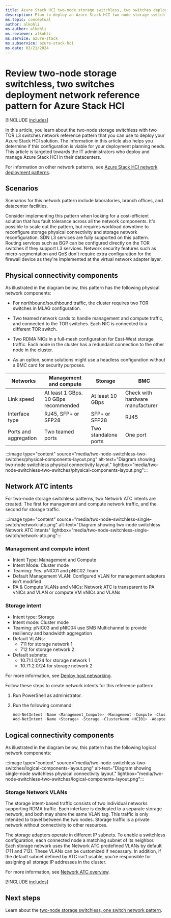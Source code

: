 ```yaml
---
title: Azure Stack HCI two-node storage switchless, two switches deployment network reference pattern
description: Plan to deploy an Azure Stack HCI two-node storage switchless, two switches network reference pattern.
ms.topic: conceptual
author: alkohli
ms.author: alkohli
ms.reviewer: alkohli
ms.service: azure-stack
ms.subservice: azure-stack-hci
ms.date: 03/21/2024
---
```


# Review two-node storage switchless, two switches deployment network reference pattern for Azure Stack HCI

[!INCLUDE [includes](../../includes/hci-applies-to-23h2-22h2.md)]

In this article, you learn about the two-node storage switchless with two TOR L3 switches network reference pattern that you can use to deploy your Azure Stack HCI solution. The information in this article also helps you determine if this configuration is viable for your deployment planning needs. This article is targeted towards the IT administrators who deploy and manage Azure Stack HCI in their datacenters.

For information on other network patterns, see [Azure Stack HCI network deployment patterns](choose-network-pattern.md).

## Scenarios

Scenarios for this network pattern include laboratories, branch offices, and datacenter facilities.

Consider implementing this pattern when looking for a cost-efficient solution that has fault tolerance across all the network components. It's possible to scale out the pattern, but requires workload downtime to reconfigure storage physical connectivity and storage network reconfiguration. SDN L3 services are fully supported on this pattern. Routing services such as BGP can be configured directly on the TOR switches if they support L3 services. Network security features such as micro-segmentation and QoS don't require extra configuration for the firewall device as they're implemented at the virtual network adapter layer.

## Physical connectivity components

As illustrated in the diagram below, this pattern has the following physical network components:

- For northbound/southbound traffic, the cluster requires two TOR switches in MLAG configuration.

- Two teamed network cards to handle management and compute traffic, and connected to the TOR switches. Each NIC is connected to a different TOR switch.

- Two RDMA NICs in a full-mesh configuration for East-West storage traffic. Each node in the cluster has a redundant connection to the other node in the cluster.

- As an option, some solutions might use a headless configuration without a BMC card for security purposes.

|Networks|Management and compute|Storage|BMC|
|--|--|--|--|
|Link speed|At least 1 GBps. 10 GBps recommended|At least 10 GBps|Check with hardware manufacturer|
|Interface type|RJ45, SFP+ or SFP28|SFP+ or SFP28|RJ45|
|Ports and aggregation|Two teamed ports|Two standalone ports|One port|

:::image type="content" source="media/two-node-switchless-two-switches/physical-components-layout.png" alt-text="Diagram showing two-node switchless physical connectivity layout." lightbox="media/two-node-switchless-two-switches/physical-components-layout.png":::

## Network ATC intents

For two-node storage switchless patterns, two Network ATC intents are created. The first for management and compute network traffic, and the second for storage traffic.

:::image type="content" source="media/two-node-switchless-single-switch/network-atc.png" alt-text="Diagram showing two-node switchless Network ATC intents" lightbox="media/two-node-switchless-single-switch/network-atc.png":::

### Management and compute intent

- Intent Type: Management and Compute
- Intent Mode: Cluster mode
- Teaming: Yes. pNIC01 and pNIC02 Team
- Default Management VLAN: Configured VLAN for management adapters isn’t modified
- PA & Compute VLANs and vNICs: Network ATC is transparent to PA vNICs and VLAN or compute VM vNICs and VLANs

### Storage intent

- Intent type: Storage
- Intent mode: Cluster mode
- Teaming: pNIC03 and pNIC04 use SMB Multichannel to provide resiliency and bandwidth aggregation
- Default VLANs:
    - 711 for storage network 1
    - 712 for storage network 2
- Default subnets:
    - 10.71.1.0/24 for storage network 1
    - 10.71.2.0/24 for storage network 2

For more information, see [Deploy host networking](../deploy/network-atc.md).

Follow these steps to create network intents for this reference pattern:

1. Run PowerShell as administrator.
1. Run the following command:

    ```powershell
    Add-NetIntent -Name <Management_Compute> -Management -Compute -ClusterName <HCI01> -AdapterName <pNIC01, pNIC02>
    Add-NetIntent -Name <Storage> -Storage -ClusterName <HCI01> -AdapterName <pNIC03, pNIC04>
    ```

## Logical connectivity components

As illustrated in the diagram below, this pattern has the following logical network components:

:::image type="content" source="media/two-node-switchless-two-switches/logical-components-layout.png" alt-text="Diagram showing single-node switchless physical connectivity layout." lightbox="media/two-node-switchless-two-switches/logical-components-layout.png":::

### Storage Network VLANs

The storage intent-based traffic consists of two individual networks supporting RDMA traffic. Each interface is dedicated to a separate storage network, and both may share the same VLAN tag. This traffic is only intended to travel between the two nodes. Storage traffic is a private network without connectivity to other resources.

The storage adapters operate in different IP subnets. To enable a switchless configuration, each connected node a matching subnet of its neighbor. Each storage network uses the Network ATC predefined VLANs by default (711 and 712). These VLANs can be customized if necessary. In addition, if the default subnet defined by ATC isn't usable, you're responsible for assigning all storage IP addresses in the cluster.

For more information, see [Network ATC overview](../concepts/network-atc-overview.md).

[!INCLUDE [includes](includes/hci-patterns-two-node.md)]

## Next steps

Learn about the [two-node storage switchless, one switch network pattern](two-node-switchless-single-switch.md).